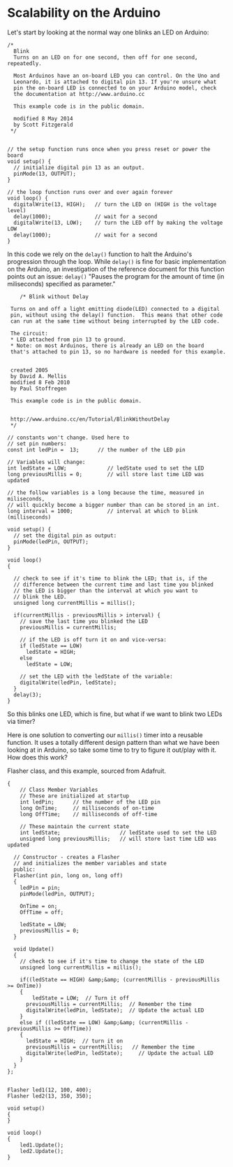# Scalability on the Arduino

Let's start by looking at the normal way one blinks an LED on Arduino:

```
/*
  Blink
  Turns on an LED on for one second, then off for one second, repeatedly.

  Most Arduinos have an on-board LED you can control. On the Uno and
  Leonardo, it is attached to digital pin 13. If you're unsure what
  pin the on-board LED is connected to on your Arduino model, check
  the documentation at http://www.arduino.cc

  This example code is in the public domain.

  modified 8 May 2014
  by Scott Fitzgerald
 */


// the setup function runs once when you press reset or power the board
void setup() {
  // initialize digital pin 13 as an output.
  pinMode(13, OUTPUT);
}

// the loop function runs over and over again forever
void loop() {
  digitalWrite(13, HIGH);   // turn the LED on (HIGH is the voltage level)
  delay(1000);              // wait for a second
  digitalWrite(13, LOW);    // turn the LED off by making the voltage LOW
  delay(1000);              // wait for a second
}

```

In this code we rely on the `delay()` function to halt the Arduino's progression through the loop. While `delay()`  is fine for basic implementation on the Arduino, an investigation of the reference document for this function points out an issue: `delay()` "Pauses the program for the amount of time (in miliseconds) specified as parameter."

```
    /* Blink without Delay

 Turns on and off a light emitting diode(LED) connected to a digital
 pin, without using the delay() function.  This means that other code
 can run at the same time without being interrupted by the LED code.

 The circuit:
 * LED attached from pin 13 to ground.
 * Note: on most Arduinos, there is already an LED on the board
 that's attached to pin 13, so no hardware is needed for this example.


 created 2005
 by David A. Mellis
 modified 8 Feb 2010
 by Paul Stoffregen

 This example code is in the public domain.


 http://www.arduino.cc/en/Tutorial/BlinkWithoutDelay
 */

// constants won't change. Used here to
// set pin numbers:
const int ledPin =  13;      // the number of the LED pin

// Variables will change:
int ledState = LOW;             // ledState used to set the LED
long previousMillis = 0;        // will store last time LED was updated

// the follow variables is a long because the time, measured in miliseconds,
// will quickly become a bigger number than can be stored in an int.
long interval = 1000;           // interval at which to blink (milliseconds)

void setup() {
  // set the digital pin as output:
  pinMode(ledPin, OUTPUT);
}

void loop()
{

  // check to see if it's time to blink the LED; that is, if the
  // difference between the current time and last time you blinked
  // the LED is bigger than the interval at which you want to
  // blink the LED.
  unsigned long currentMillis = millis();

  if(currentMillis - previousMillis > interval) {
    // save the last time you blinked the LED
    previousMillis = currentMillis;

    // if the LED is off turn it on and vice-versa:
    if (ledState == LOW)
      ledState = HIGH;
    else
      ledState = LOW;

    // set the LED with the ledState of the variable:
    digitalWrite(ledPin, ledState);
  }
  delay(3);
}
```

So this blinks one LED, which is fine, but what if we want to blink two LEDs via timer?

Here is one solution to converting our  `millis()` timer into a reusable function. It uses a totally different design pattern than what we have been looking at in Arduino, so take some time to try to figure it out/play with it. How does this work?

Flasher class, and this example, sourced from Adafruit.

```
{
	// Class Member Variables
	// These are initialized at startup
	int ledPin;      // the number of the LED pin
	long OnTime;     // milliseconds of on-time
	long OffTime;    // milliseconds of off-time

	// These maintain the current state
	int ledState;             		// ledState used to set the LED
	unsigned long previousMillis;  	// will store last time LED was updated

  // Constructor - creates a Flasher
  // and initializes the member variables and state
  public:
  Flasher(int pin, long on, long off)
  {
	ledPin = pin;
	pinMode(ledPin, OUTPUT);

	OnTime = on;
	OffTime = off;

	ledState = LOW;
	previousMillis = 0;
  }

  void Update()
  {
    // check to see if it's time to change the state of the LED
    unsigned long currentMillis = millis();

    if((ledState == HIGH) &amp;&amp; (currentMillis - previousMillis >= OnTime))
    {
    	ledState = LOW;  // Turn it off
      previousMillis = currentMillis;  // Remember the time
      digitalWrite(ledPin, ledState);  // Update the actual LED
    }
    else if ((ledState == LOW) &amp;&amp; (currentMillis - previousMillis >= OffTime))
    {
      ledState = HIGH;  // turn it on
      previousMillis = currentMillis;   // Remember the time
      digitalWrite(ledPin, ledState);	  // Update the actual LED
    }
  }
};


Flasher led1(12, 100, 400);
Flasher led2(13, 350, 350);

void setup()
{
}

void loop()
{
	led1.Update();
	led2.Update();
}
```
